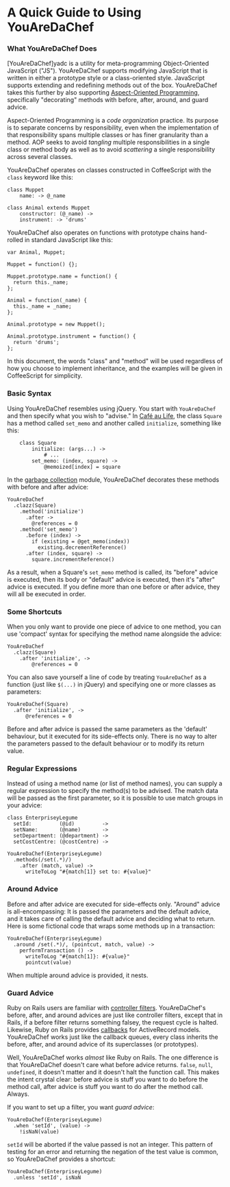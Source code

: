 # A Quick Guide to Using YouAreDaChef

### What YouAreDaChef Does

[YouAreDaChef]yadc is a utility for meta-programming Object-Oriented JavaScript ("JS"). YouAreDaChef supports modifying JavaScript that is written in either a prototype style or a class-oriented style. JavaScript supports extending and redefining methods out of the box. YouAreDaChef takes this further by also supporting [Aspect-Oriented Programming][aop], specifically "decorating" methods with before, after, around, and guard advice.

[yadc]: http://github.com/raganwald/YouAreDaChef
[aop]: https://en.wikipedia.org/wiki/Aspect-oriented_programming

Aspect-Oriented Programming is a *code organization* practice. Its purpose is to separate concerns by responsibility, even when the implementation of that responsibility spans multiple classes or has finer granularity than a method. AOP seeks to avoid *tangling* multiple responsibilities in a single class or method body as well as to avoid *scattering* a single responsibility across several classes.

 YouAreDaChef operates on classes constructed in CoffeeScript with the `class` keyword like this:

	class Muppet
		name: -> @_name
			
	class Animal extends Muppet
		constructor: (@_name) ->
		instrument: -> 'drums'

YouAreDaChef also operates on functions with prototype chains hand-rolled in standard JavaScript like this:

    var Animal, Muppet;

    Muppet = function() {};

    Muppet.prototype.name = function() {
      return this._name;
    };

    Animal = function(_name) {
      this._name = _name;
    };

    Animal.prototype = new Muppet();

    Animal.prototype.instrument = function() {
      return 'drums';
    };

In this document, the words "class" and "method" will be used regardless of how you choose to implement inheritance, and the examples will be given in CoffeeScript for simplicity.

### Basic Syntax

Using YouAreDaChef resembles using jQuery. You start with `YouAreDaChef` and then specify what you wish to "advise." In [Café au Life][cafe], the class `Square` has a method called `set_memo` and another called `initialize`, something like this:

[cafe]: http://recursiveuniver.se

		class Square
			initialize: (args...) ->
				# ...
			set_memo: (index, square) ->
				@memoized[index] = square

In the [garbage collection][gc] module, YouAreDaChef decorates these methods with before and after advice:

[gc]: http://recursiveuniver.se/docs/gc.html

    YouAreDaChef
      .clazz(Square)
        .method('initialize')
          .after ->
            @references = 0
        .method('set_memo')
          .before (index) ->
            if (existing = @get_memo(index))
              existing.decrementReference()
          .after (index, square) ->
            square.incrementReference()
            
As a result, when a Square's `set_memo` method is called, its "before" advice is executed, then its body or "default" advice is executed, then it's "after" advice is executed. If you define more than one before or after advice, they will all be executed in order.

### Some Shortcuts

When you only want to provide one piece of advice to one method, you can use 'compact' syntax for specifying the method name alongside the advice:

    YouAreDaChef
      .clazz(Square)
        .after 'initialize', ->
            @references = 0

You can also save yourself a line of code by treating `YouAreDaChef` as a function (just like `$(...)` in jQuery) and specifying one or more classes as parameters:

    YouAreDaChef(Square)
      .after 'initialize', ->
          @references = 0
          
Before and after advice is passed the same parameters as the 'default' behaviour, but it executed for its side-effects only. There is no way to alter the parameters passed to the default behaviour or to modify its return value.

### Regular Expressions

Instead of using a  method name (or list of method names), you can supply a regular expression to specify the method(s) to be advised. The match data will be passed as the first parameter, so it is possible to use match groups in your advice:

    class EnterpriseyLegume
      setId:         (@id)         ->
      setName:       (@name)       ->
      setDepartment: (@department) ->
      setCostCentre: (@costCentre) ->
    
    YouAreDaChef(EnterpriseyLegume)
      .methods(/set(.*)/)
        .after (match, value) ->
          writeToLog "#{match[1]} set to: #{value}"

### Around Advice

Before and after advice are executed for side-effects only. "Around" advice is all-encompassing: It is passed the parameters and the default advice, and it takes care of calling the default advice and deciding what to return. Here is some fictional code that wraps some methods up in a transaction:

    YouAreDaChef(EnterpriseyLegume)
      .around /set(.*)/, (pointcut, match, value) ->
        performTransaction () ->
          writeToLog "#{match[1]}: #{value}"
          pointcut(value)
          
When multiple around advice is provided, it nests.

### Guard Advice

Ruby on Rails users are familiar with [controller filters][filters]. YouAreDaChef's before, after, and around advices are just like controller filters, except that in Rails, if a before filter returns something falsey, the request cycle is halted. Likewise, Ruby on Rails provides [callbacks][callbacks] for ActiveRecord models. YouAreDaChef works just like the callback queues, every class inherits the before, after, and around advice of its superclasses (or prototypes).

[callbacks]: http://api.rubyonrails.org/classes/ActiveRecord/Callbacks.html
[filters]: http://guides.rubyonrails.org/action_controller_overview.html#filters

Well, YouAreDaChef works *almost* like Ruby on Rails. The one difference is that YouAreDaChef doesn't care what before advice returns. `false`, `null`, `undefined`, it doesn't matter and it doesn't halt the function call. This makes the intent crystal clear: before advice is stuff you want to do before the method call, after advice is stuff you want to do after the method call. Always.

If you want to set up a filter, you want *guard advice*:

    YouAreDaChef(EnterpriseyLegume)
      .when 'setId', (value) ->
        !isNaN(value)
        
`setId` will be aborted if the value passed is not an integer. This pattern of testing for an error and returning the negation of the test value is common, so YouAreDaChef provides a shortcut:

    YouAreDaChef(EnterpriseyLegume)
      .unless 'setId', isNaN